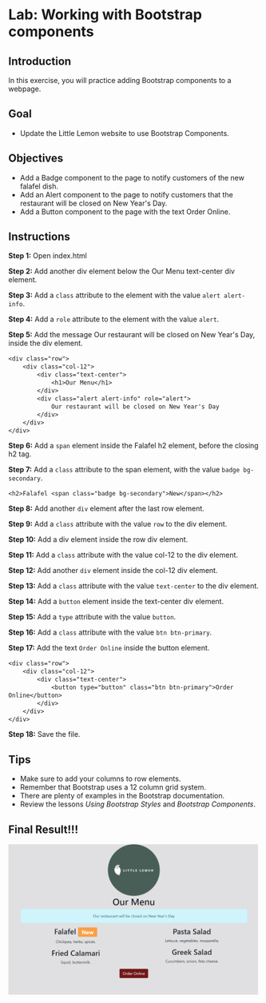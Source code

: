 # Lab: Working with Bootstrap components

## Introduction
In this exercise, you will practice adding Bootstrap components to a webpage.

## Goal
- Update the Little Lemon website to use Bootstrap Components.

## Objectives
- Add a Badge component to the page to notify customers of the new falafel dish.
- Add an Alert component to the page to notify customers that the restaurant will be closed on New Year's Day.
- Add a Button component to the page with the text Order Online.

## Instructions
__Step 1:__ Open index.html

__Step 2:__ Add another div element below the Our Menu text-center div element.

__Step 3:__ Add a `class` attribute to the element with the value `alert alert-info`.

__Step 4:__ Add a `role` attribute to the element with the value `alert`.

__Step 5:__ Add the message Our restaurant will be closed on New Year's Day, inside the div element.
```
<div class="row">
    <div class="col-12">
        <div class="text-center">
            <h1>Our Menu</h1>
        </div>
        <div class="alert alert-info" role="alert">
            Our restaurant will be closed on New Year's Day
        </div>
    </div>
</div>
```

__Step 6:__ Add a `span` element inside the Falafel h2 element, before the closing h2 tag.

__Step 7:__ Add a `class` attribute to the span element, with the value `badge bg-secondary`.
```
<h2>Falafel <span class="badge bg-secondary">New</span></h2>
```

__Step 8:__ Add another `div` element after the last row element.

__Step 9:__ Add a `class` attribute with the value `row` to the div element.

__Step 10:__ Add a div element inside the row div element.

__Step 11:__ Add a `class` attribute with the value col-12 to the div element.

__Step 12:__ Add another `div` element inside the col-12 div element.

__Step 13:__ Add a `class` attribute with the value `text-center` to the div element.

__Step 14:__ Add a `button` element inside the text-center div element.

__Step 15:__ Add a `type` attribute with the value `button`.

__Step 16:__ Add a `class` attribute with the value `btn btn-primary`.

__Step 17:__ Add the text `Order Online` inside the button element.
```
<div class="row">
    <div class="col-12">
        <div class="text-center">
            <button type="button" class="btn btn-primary">Order Online</button>
        </div>
    </div>
</div>
```

__Step 18:__ Save the file.

## Tips
- Make sure to add your columns to row elements.
- Remember that Bootstrap uses a 12 column grid system.
- There are plenty of examples in the Bootstrap documentation.
- Review the lessons _Using Bootstrap Styles_ and _Bootstrap Components_.

## Final Result!!!

<img src="./result.png" width=500>